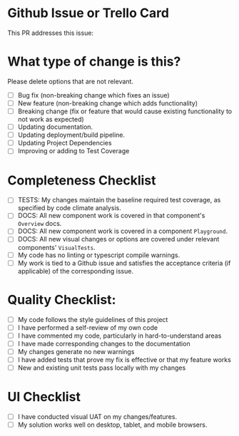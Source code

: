 # Github Issue or Trello Card
This PR addresses this issue: 

# What type of change is this?
Please delete options that are not relevant.

- [ ] Bug fix (non-breaking change which fixes an issue)
- [ ] New feature (non-breaking change which adds functionality)
- [ ] Breaking change (fix or feature that would cause existing functionality to not work as expected)
- [ ] Updating documentation.
- [ ] Updating deployment/build pipeline.
- [ ] Updating Project Dependencies
- [ ] Improving or adding to Test Coverage

# Completeness Checklist

- [ ] TESTS: My changes maintain the baseline required test coverage, as specified by code climate analysis.
- [ ] DOCS: All new component work is covered in that component's `Overview` docs.
- [ ] DOCS: All new component work is covered in a component `Playground`.
- [ ] DOCS: All new visual changes or options are covered under relevant components' `VisualTests`.
- [ ] My code has no linting or typescript compile warnings.
- [ ] My work is tied to a Github issue and satisfies the acceptance criteria (if applicable) of the corresponding issue.

# Quality Checklist:

- [ ] My code follows the style guidelines of this project
- [ ] I have performed a self-review of my own code
- [ ] I have commented my code, particularly in hard-to-understand areas
- [ ] I have made corresponding changes to the documentation
- [ ] My changes generate no new warnings
- [ ] I have added tests that prove my fix is effective or that my feature works
- [ ] New and existing unit tests pass locally with my changes

# UI Checklist
- [ ] I have conducted visual UAT on my changes/features.
- [ ] My solution works well on desktop, tablet, and mobile browsers.